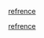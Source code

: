 [refrence](https://www.codezclub.com/cpp-solved-programs-problems-solutions/)

[refrence](https://www.codesdope.com/cpp-classes-and-objects/)



